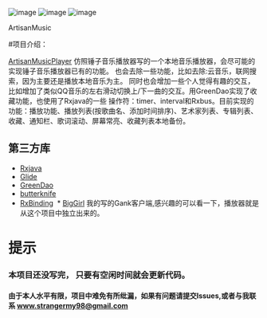﻿

![image](https://github.com/1900Star/SmartisanMusicPlayer/blob/master/screenshot/a.jpg)
![image](https://github.com/1900Star/SmartisanMusicPlayer/blob/master/screenshot/b.jpg)
![image](https://github.com/1900Star/SmartisanMusicPlayer/blob/master/screenshot/artisanMusic.gif)

ArtisanMusic

#项目介绍：

[ArtisanMusicPlayer](https://github.com/1900Star/ArtisanMusic) 仿照锤子音乐播放器写的一个本地音乐播放器，会尽可能的实现锤子音乐播放器已有的功能。
                也会去除一些功能，比如去除:云音乐，联网搜索，因为主要还是播放本地音乐为主。
                同时也会增加一些个人觉得有趣的交互，比如增加了类似QQ音乐的左右滑动切换上/下一曲的交互。用GreenDao实现了收藏功能，也使用了Rxjava的一些
                操作符：timer、interval和Rxbus。目前实现的功能：播放功能、播放列表(按歌曲名、添加时间排序)、艺术家列表、专辑列表、收藏、通知栏、歌词滚动、屏幕常亮、收藏列表本地备份。



## 第三方库
  * [Rxjava](https://github.com/ReactiveX/RxJava)
  * [Glide](https://github.com/bumptech/glide)
  * [GreenDao](https://github.com/greenrobot/greenDAO)
  * [butterknife](https://github.com/JakeWharton/butterknife)
  * [RxBinding](https://github.com/JakeWharton/RxBinding)
  * [BigGirl](https://github.com/1900Star/BigGirl)
    我的写的Gank客户端,感兴趣的可以看一下，播放器就是从这个项目中独立出来的。


# 提示

### 本项目还没写完， 只要有空闲时间就会更新代码。

#### 由于本人水平有限，项目中难免有所纰漏，如果有问题请提交Issues,或者与我联系 www.strangermy98@gmail.com


